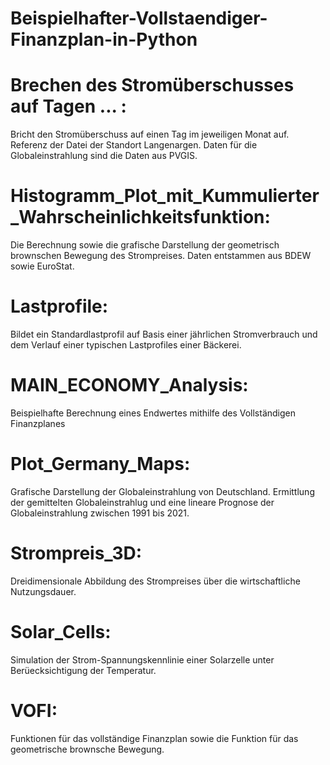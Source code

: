# Beispielhafter-Vollstaendiger-Finanzplan-in-Python

# Brechen des Stromüberschusses auf Tagen ... :

Bricht den Stromüberschuss auf einen Tag im jeweiligen Monat auf. 
Referenz der Datei der Standort Langenargen. 
Daten für die Globaleinstrahlung sind die Daten aus PVGIS.

# Histogramm_Plot_mit_Kummulierter_Wahrscheinlichkeitsfunktion:

Die Berechnung sowie die grafische Darstellung der geometrisch brownschen Bewegung des Strompreises.
Daten entstammen aus BDEW sowie EuroStat.

# Lastprofile:
Bildet ein Standardlastprofil auf Basis einer jährlichen Stromverbrauch und dem Verlauf einer typischen Lastprofiles einer Bäckerei.

# MAIN_ECONOMY_Analysis:

Beispielhafte Berechnung eines Endwertes mithilfe des Vollständigen Finanzplanes

# Plot_Germany_Maps:

Grafische Darstellung der Globaleinstrahlung von Deutschland. Ermittlung der gemittelten Globaleinstrahlug und eine
lineare Prognose der Globaleinstrahlung zwischen 1991 bis 2021. 

# Strompreis_3D:

Dreidimensionale Abbildung des Strompreises über die wirtschaftliche Nutzungsdauer. 

# Solar_Cells:

Simulation der Strom-Spannungskennlinie einer Solarzelle unter Berüecksichtigung der Temperatur. 

# VOFI:

Funktionen für das vollständige Finanzplan sowie die Funktion für das geometrische brownsche Bewegung. 
